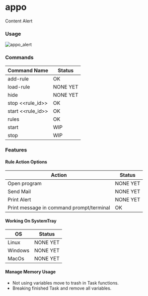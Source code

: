 # appo
Content Alert

### Usage

![appo_alert](https://user-images.githubusercontent.com/11901620/42723437-78d4c7ae-8766-11e8-8301-6f2999b2e7e9.gif)


### Commands

| Command Name | Status |
| ------ | ------ |
| add-rule  | OK |
| load-rule | NONE YET |
| hide | NONE YET |
| stop <<rule_id>> | OK |
| start <<rule_id>> | OK |
| rules | OK |
| start | WIP |
| stop | WIP |

### Features

#### Rule Action Options

| Action | Status |
| ------ | ------ |
| Open program  | NONE YET |
| Send Mail | NONE YET |
| Print Alert | NONE YET |
| Print message in command prompt/terminal | OK |

#### Working On SystemTray

| OS | Status |
| ------ | ------ |
| Linux  | NONE YET |
| Windows | NONE YET |
| MacOs | NONE YET |

#### Manage Memory Usage

* Not using variables move to trash in Task functions.
* Breaking finished Task and remove all variables.
